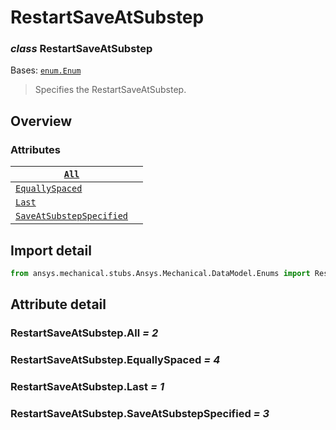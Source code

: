 # RestartSaveAtSubstep

### *class* RestartSaveAtSubstep

Bases: [`enum.Enum`](https://docs.python.org/3/library/enum.html#enum.Enum)

> Specifies the RestartSaveAtSubstep.

> <!-- !! processed by numpydoc !! -->

## Overview

### Attributes

| [`All`](#RestartSaveAtSubstep.All)                                       |    |
|--------------------------------------------------------------------------|----|
| [`EquallySpaced`](#RestartSaveAtSubstep.EquallySpaced)                   |    |
| [`Last`](#RestartSaveAtSubstep.Last)                                     |    |
| [`SaveAtSubstepSpecified`](#RestartSaveAtSubstep.SaveAtSubstepSpecified) |    |

## Import detail

```python
from ansys.mechanical.stubs.Ansys.Mechanical.DataModel.Enums import RestartSaveAtSubstep
```

## Attribute detail

### RestartSaveAtSubstep.All *= 2*

### RestartSaveAtSubstep.EquallySpaced *= 4*

### RestartSaveAtSubstep.Last *= 1*

### RestartSaveAtSubstep.SaveAtSubstepSpecified *= 3*
